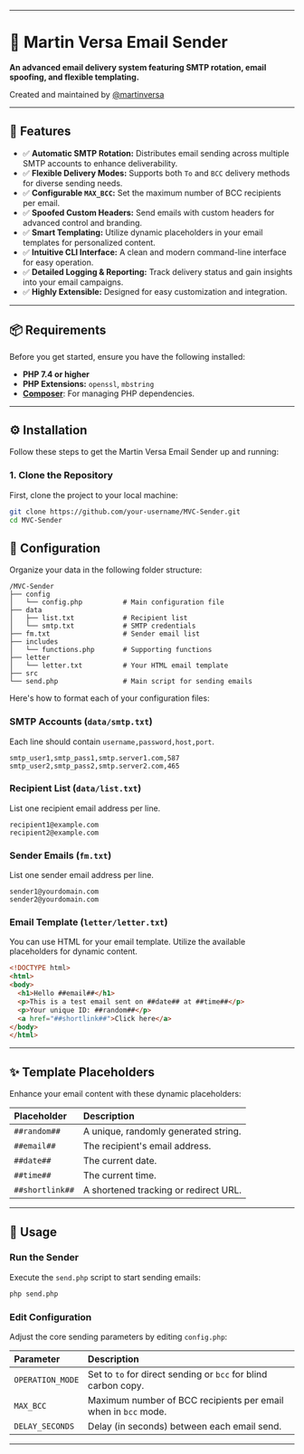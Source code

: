 -----

# 🔮 Martin Versa Email Sender

**An advanced email delivery system featuring SMTP rotation, email spoofing, and flexible templating.**

Created and maintained by [@martinversa](https://t.me/martinversa)


-----

## 🚀 Features

  * ✅ **Automatic SMTP Rotation:** Distributes email sending across multiple SMTP accounts to enhance deliverability.
  * ✅ **Flexible Delivery Modes:** Supports both `To` and `BCC` delivery methods for diverse sending needs.
  * ✅ **Configurable `MAX_BCC`:** Set the maximum number of BCC recipients per email.
  * ✅ **Spoofed Custom Headers:** Send emails with custom headers for advanced control and branding.
  * ✅ **Smart Templating:** Utilize dynamic placeholders in your email templates for personalized content.
  * ✅ **Intuitive CLI Interface:** A clean and modern command-line interface for easy operation.
  * ✅ **Detailed Logging & Reporting:** Track delivery status and gain insights into your email campaigns.
  * ✅ **Highly Extensible:** Designed for easy customization and integration.

-----

## 📦 Requirements

Before you get started, ensure you have the following installed:

  * **PHP 7.4 or higher**
  * **PHP Extensions:** `openssl`, `mbstring`
  * **[Composer](https://getcomposer.org/)**: For managing PHP dependencies.

-----

## ⚙️ Installation

Follow these steps to get the Martin Versa Email Sender up and running:

### 1\. Clone the Repository

First, clone the project to your local machine:

```bash
git clone https://github.com/your-username/MVC-Sender.git
cd MVC-Sender
```

## 📁 Configuration

Organize your data in the following folder structure:

```
/MVC-Sender
├── config
│   └── config.php          # Main configuration file
├── data
│   ├── list.txt            # Recipient list
│   └── smtp.txt            # SMTP credentials
├── fm.txt                  # Sender email list
├── includes
│   └── functions.php       # Supporting functions
├── letter
│   └── letter.txt          # Your HTML email template
├── src                     
└── send.php                # Main script for sending emails
```

Here's how to format each of your configuration files:

### SMTP Accounts (`data/smtp.txt`)

Each line should contain `username,password,host,port`.

```
smtp_user1,smtp_pass1,smtp.server1.com,587
smtp_user2,smtp_pass2,smtp.server2.com,465
```

### Recipient List (`data/list.txt`)

List one recipient email address per line.

```
recipient1@example.com
recipient2@example.com
```

### Sender Emails (`fm.txt`)

List one sender email address per line.

```
sender1@yourdomain.com
sender2@yourdomain.com
```

### Email Template (`letter/letter.txt`)

You can use HTML for your email template. Utilize the available placeholders for dynamic content.

```html
<!DOCTYPE html>
<html>
<body>
  <h1>Hello ##email##</h1>
  <p>This is a test email sent on ##date## at ##time##</p>
  <p>Your unique ID: ##random##</p>
  <a href="##shortlink##">Click here</a>
</body>
</html>
```

-----

## ✨ Template Placeholders

Enhance your email content with these dynamic placeholders:

| Placeholder     | Description                      |
| :-------------- | :------------------------------- |
| `##random##`    | A unique, randomly generated string. |
| `##email##`     | The recipient's email address.   |
| `##date##`      | The current date.                |
| `##time##`      | The current time.                |
| `##shortlink##` | A shortened tracking or redirect URL. |

-----

## 🚀 Usage

### Run the Sender

Execute the `send.php` script to start sending emails:

```bash
php send.php
```

### Edit Configuration

Adjust the core sending parameters by editing `config.php`:

| Parameter       | Description                                  |
| :-------------- | :------------------------------------------- |
| `OPERATION_MODE`| Set to `to` for direct sending or `bcc` for blind carbon copy. |
| `MAX_BCC`       | Maximum number of BCC recipients per email when in `bcc` mode. |
| `DELAY_SECONDS` | Delay (in seconds) between each email send.  |

-----
